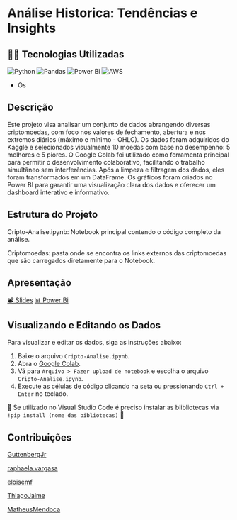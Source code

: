 # Análise Historica: Tendências e Insights   

## 👨‍💻 Tecnologias Utilizadas
![Python](https://img.shields.io/badge/python-3670A0?style=for-the-badge&logo=python&logoColor=ffdd54) ![Pandas](https://img.shields.io/badge/pandas-%23150458.svg?style=for-the-badge&logo=pandas&logoColor=white) ![Power Bi](https://img.shields.io/badge/power_bi-F2C811?style=for-the-badge&logo=powerbi&logoColor=black) ![AWS](https://img.shields.io/badge/AWS-%23FF9900.svg?style=for-the-badge&logo=amazon-aws&logoColor=white) 

* Os 

## Descrição

Este projeto visa analisar um conjunto de dados abrangendo diversas criptomoedas, com foco nos valores de fechamento, abertura e nos extremos diários (máximo e mínimo - OHLC). Os dados foram adquiridos do Kaggle e selecionados visualmente 10 moedas com base no desempenho: 5 melhores e 5 piores. O Google Colab foi utilizado como ferramenta principal para permitir o desenvolvimento colaborativo, facilitando o trabalho simultâneo sem interferências. Após a limpeza e filtragem dos dados, eles foram transformados em um DataFrame. Os gráficos foram criados no Power BI para garantir uma visualização clara dos dados e oferecer um dashboard interativo e informativo.

## Estrutura do Projeto
Cripto-Analise.ipynb: Notebook principal contendo o código completo da análise.

Criptomoedas: pasta onde se encontra os links externos das criptomoedas que são carregados diretamente para o Notebook.

## Apresentação
[📽 Slides](https://www.canva.com/design/DAGJvOIl2Xc/fguuWTQkdpPG_kxpMAlyJg/edit?utm_content=DAGJvOIl2Xc&utm_campaign=designshare&utm_medium=link2&utm_source=sharebutton)
[📊 Power Bi](https://app.powerbi.com/view?r=eyJrIjoiZTE0Mjk4NzUtZmRlMC00MmNiLWFjYjEtMWZmNmZjMzU0OWRhIiwidCI6IjcxYmI3NGYwLTI3ZTMtNGZiNy1iZDQ1LThlODBiMmUxNzM3OSJ9)

## Visualizando e Editando os Dados
Para visualizar e editar os dados, siga as instruções abaixo:

1. Baixe o arquivo `Cripto-Analise.ipynb`.
2. Abra o [Google Colab](https://colab.research.google.com/).
3. Vá para `Arquivo > Fazer upload de notebook` e escolha o arquivo `Cripto-Analise.ipynb`.
4. Execute as células de código clicando na seta ou pressionando `Ctrl + Enter` no teclado.

🚨 Se utilizado no Visual Studio Code é preciso instalar as blibliotecas via `!pip install (nome das bibliotecas)` 🚨


## Contribuições

[GuttenbergJr](https://github.com/GuttenbergJr)

[raphaela.vargasa](raphaela.vargas@hotmail.com )

[eloisemf](https://github.com/eloisemf)

[ThiagoJaime](https://github.com/ThiagoJaime)

[MatheusMendoca](https://github.com/MatheusMendoca)
